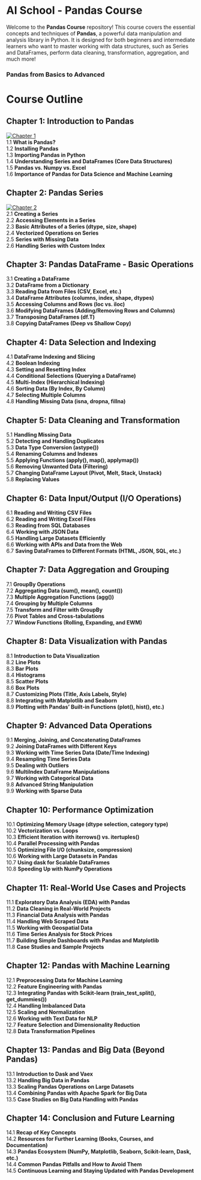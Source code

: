 # AI School - Pandas Course

Welcome to the **Pandas Course** repository! This course covers the essential concepts and techniques of **Pandas**, a powerful data manipulation and analysis library in Python. It is designed for both beginners and intermediate learners who want to master working with data structures, such as Series and DataFrames, perform data cleaning, transformation, aggregation, and much more!
### Pandas from Basics to Advanced

# Course Outline

## Chapter 1: Introduction to Pandas<br>
[![Chapter 1](https://colab.research.google.com/assets/colab-badge.svg)](https://colab.research.google.com/github/qamarsatti/ai_school/blob/main/02_ai_fundamentals/01_basic/02_pandas/chapter_1.ipynb)<br>
1.1 **What is Pandas?**  
1.2 **Installing Pandas**  
1.3 **Importing Pandas in Python**  
1.4 **Understanding Series and DataFrames (Core Data Structures)**  
1.5 **Pandas vs. Numpy vs. Excel**  
1.6 **Importance of Pandas for Data Science and Machine Learning**

## Chapter 2: Pandas Series<br>
[![Chapter 2](https://colab.research.google.com/assets/colab-badge.svg)](https://colab.research.google.com/github/qamarsatti/ai_school/blob/main/02_ai_fundamentals/01_basic/02_pandas/chapter_2.ipynb)<br>
2.1 **Creating a Series**  
2.2 **Accessing Elements in a Series**  
2.3 **Basic Attributes of a Series (dtype, size, shape)**  
2.4 **Vectorized Operations on Series**  
2.5 **Series with Missing Data**  
2.6 **Handling Series with Custom Index**

## Chapter 3: Pandas DataFrame - Basic Operations
3.1 **Creating a DataFrame**  
3.2 **DataFrame from a Dictionary**  
3.3 **Reading Data from Files (CSV, Excel, etc.)**  
3.4 **DataFrame Attributes (columns, index, shape, dtypes)**  
3.5 **Accessing Columns and Rows (loc vs. iloc)**  
3.6 **Modifying DataFrames (Adding/Removing Rows and Columns)**  
3.7 **Transposing DataFrames (df.T)**  
3.8 **Copying DataFrames (Deep vs Shallow Copy)**

## Chapter 4: Data Selection and Indexing
4.1 **DataFrame Indexing and Slicing**  
4.2 **Boolean Indexing**  
4.3 **Setting and Resetting Index**  
4.4 **Conditional Selections (Querying a DataFrame)**  
4.5 **Multi-Index (Hierarchical Indexing)**  
4.6 **Sorting Data (By Index, By Column)**  
4.7 **Selecting Multiple Columns**  
4.8 **Handling Missing Data (isna, dropna, fillna)**

## Chapter 5: Data Cleaning and Transformation
5.1 **Handling Missing Data**  
5.2 **Detecting and Handling Duplicates**  
5.3 **Data Type Conversion (astype())**  
5.4 **Renaming Columns and Indexes**  
5.5 **Applying Functions (apply(), map(), applymap())**  
5.6 **Removing Unwanted Data (Filtering)**  
5.7 **Changing DataFrame Layout (Pivot, Melt, Stack, Unstack)**  
5.8 **Replacing Values**

## Chapter 6: Data Input/Output (I/O Operations)
6.1 **Reading and Writing CSV Files**  
6.2 **Reading and Writing Excel Files**  
6.3 **Reading from SQL Databases**  
6.4 **Working with JSON Data**  
6.5 **Handling Large Datasets Efficiently**  
6.6 **Working with APIs and Data from the Web**  
6.7 **Saving DataFrames to Different Formats (HTML, JSON, SQL, etc.)**

## Chapter 7: Data Aggregation and Grouping
7.1 **GroupBy Operations**  
7.2 **Aggregating Data (sum(), mean(), count())**  
7.3 **Multiple Aggregation Functions (agg())**  
7.4 **Grouping by Multiple Columns**  
7.5 **Transform and Filter with GroupBy**  
7.6 **Pivot Tables and Cross-tabulations**  
7.7 **Window Functions (Rolling, Expanding, and EWM)**

## Chapter 8: Data Visualization with Pandas
8.1 **Introduction to Data Visualization**  
8.2 **Line Plots**  
8.3 **Bar Plots**  
8.4 **Histograms**  
8.5 **Scatter Plots**  
8.6 **Box Plots**  
8.7 **Customizing Plots (Title, Axis Labels, Style)**  
8.8 **Integrating with Matplotlib and Seaborn**  
8.9 **Plotting with Pandas’ Built-in Functions (plot(), hist(), etc.)**

## Chapter 9: Advanced Data Operations
9.1 **Merging, Joining, and Concatenating DataFrames**  
9.2 **Joining DataFrames with Different Keys**  
9.3 **Working with Time Series Data (Date/Time Indexing)**  
9.4 **Resampling Time Series Data**  
9.5 **Dealing with Outliers**  
9.6 **MultiIndex DataFrame Manipulations**  
9.7 **Working with Categorical Data**  
9.8 **Advanced String Manipulation**  
9.9 **Working with Sparse Data**

## Chapter 10: Performance Optimization
10.1 **Optimizing Memory Usage (dtype selection, category type)**  
10.2 **Vectorization vs. Loops**  
10.3 **Efficient Iteration with iterrows() vs. itertuples()**  
10.4 **Parallel Processing with Pandas**  
10.5 **Optimizing File I/O (chunksize, compression)**  
10.6 **Working with Large Datasets in Pandas**  
10.7 **Using dask for Scalable DataFrames**  
10.8 **Speeding Up with NumPy Operations**

## Chapter 11: Real-World Use Cases and Projects
11.1 **Exploratory Data Analysis (EDA) with Pandas**  
11.2 **Data Cleaning in Real-World Projects**  
11.3 **Financial Data Analysis with Pandas**  
11.4 **Handling Web Scraped Data**  
11.5 **Working with Geospatial Data**  
11.6 **Time Series Analysis for Stock Prices**  
11.7 **Building Simple Dashboards with Pandas and Matplotlib**  
11.8 **Case Studies and Sample Projects**

## Chapter 12: Pandas with Machine Learning
12.1 **Preprocessing Data for Machine Learning**  
12.2 **Feature Engineering with Pandas**  
12.3 **Integrating Pandas with Scikit-learn (train_test_split(), get_dummies())**  
12.4 **Handling Imbalanced Data**  
12.5 **Scaling and Normalization**  
12.6 **Working with Text Data for NLP**  
12.7 **Feature Selection and Dimensionality Reduction**  
12.8 **Data Transformation Pipelines**

## Chapter 13: Pandas and Big Data (Beyond Pandas)
13.1 **Introduction to Dask and Vaex**  
13.2 **Handling Big Data in Pandas**  
13.3 **Scaling Pandas Operations on Large Datasets**  
13.4 **Combining Pandas with Apache Spark for Big Data**  
13.5 **Case Studies on Big Data Handling with Pandas**

## Chapter 14: Conclusion and Future Learning
14.1 **Recap of Key Concepts**  
14.2 **Resources for Further Learning (Books, Courses, and Documentation)**  
14.3 **Pandas Ecosystem (NumPy, Matplotlib, Seaborn, Scikit-learn, Dask, etc.)**  
14.4 **Common Pandas Pitfalls and How to Avoid Them**  
14.5 **Continuous Learning and Staying Updated with Pandas Development**
